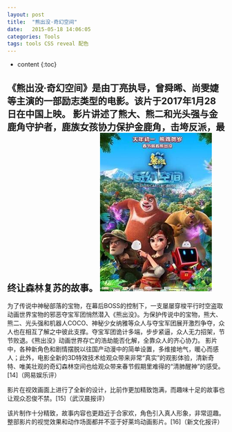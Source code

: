 ```yaml
---
layout: post
title:  "熊出没·奇幻空间"
date:   2015-05-18 14:06:05
categories: Tools
tags: tools CSS reveal 配色
---
```


* content
{:toc}



















《熊出没·奇幻空间》是由丁亮执导，曾舜晞、尚雯婕等主演的一部励志类型的电影。该片于2017年1月28日在中国上映。
影片讲述了熊大、熊二和光头强与金鹿角守护者，鹿族女孩协力保护金鹿角，击垮反派，最终让森林复苏的故事。
![image](https://github.com/double-digit/double-digit.github.io/raw/master/18.jpg)
---

为了传说中神秘部落的宝物，在幕后BOSS的控制下，一支屡屡穿梭平行时空盗取动画世界宝物的邪恶夺宝军团悄然潜入《熊出没》。为保护传说中的宝物，熊大、熊二、光头强和机器人COCO、神秘少女纳雅等众人与夺宝军团展开激烈争夺，众人也在相互了解之中彼此支撑。夺宝军团诡计多端，步步紧逼，众人无力招架，节节败退。《熊出没》动画世界存亡的浩劫能否化解，全靠众人的齐心协力。
影片中，各种新角色和剧情摆脱以往国产动漫中的简单设置，多维接地气，暖心而感人；此外，电影全新的3D特效技术给观众带来非常“真实”的观影体验，清新奇特、唯美壮观的奇幻森林空间也给观众带来春节假期里难得的“清肺醒神”的感受。[14]（网易娱乐评）

影片在视效画面上进行了全新的设计，比前作更加精致饱满，而趣味十足的故事也让观众忍俊不禁。[15]（武汉晨报评）

该片制作十分精致，故事内容也更趋近于合家欢，角色引入真人形象，非常逗趣。整部影片的视觉效果和动作场面都并不亚于好莱坞动画影片。[16]（新文化报评）

